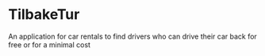 # TilbakeTur
An application for car rentals to find drivers who can drive their car back for free or for a minimal cost
